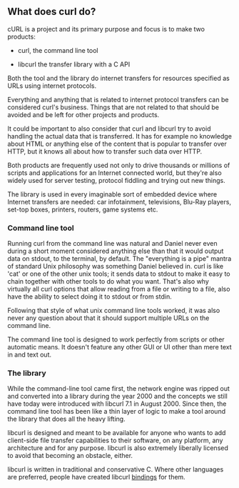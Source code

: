 ## What does curl do?

cURL is a project and its primary purpose and focus is to make two products:

- curl, the command line tool

- libcurl the transfer library with a C API

Both the tool and the library do internet transfers for resources specified as
URLs using internet protocols.

Everything and anything that is related to internet protocol transfers can be
considered curl's business. Things that are not related to that should be
avoided and be left for other projects and products.

It could be important to also consider that curl and libcurl try to avoid
handling the actual data that is transferred. It has for example no knowledge
about HTML or anything else of the content that is popular to transfer over
HTTP, but it knows all about how to transfer such data over HTTP.

Both products are frequently used not only to drive thousands or millions of
scripts and applications for an Internet connected world, but they're also
widely used for server testing, protocol fiddling and trying out new things.

The library is used in every imaginable sort of embedded device where Internet
transfers are needed: car infotainment, televisions, Blu-Ray players, set-top
boxes, printers, routers, game systems etc.

### Command line tool

Running curl from the command line was natural and Daniel never even
during a short moment considered anything else than that it would output data
on stdout, to the terminal, by default. The "everything is a pipe" mantra of
standard Unix philosophy was something Daniel believed in. curl is like 'cat'
or one of the other unix tools; it sends data to stdout to make it easy to
chain together with other tools to do what you want. That's also why virtually
all curl options that allow reading from a file or writing to a file, also
have the ability to select doing it to stdout or from stdin.

Following that style of what unix command line tools worked, it was also never
any question about that it should support multiple URLs on the command line.

The command line tool is designed to work perfectly from scripts or other
automatic means. It doesn't feature any other GUI or UI other than mere text
in and text out.

### The library

While the command-line tool came first, the network engine was ripped out and
converted into a library during the year 2000 and the concepts we still have
today were introduced with libcurl 7.1 in August 2000. Since then, the command
line tool has been like a thin layer of logic to make a tool around the
library that does all the heavy lifting.

libcurl is designed and meant to be available for anyone who wants to add
client-side file transfer capabilities to their software, on any platform, any
architecture and for any purpose. libcurl is also extremely liberally licensed
to avoid that becoming an obstacle, either.

libcurl is written in traditional and conservative C. Where other languages
are preferred, people have created libcurl [bindings](bindings.md) for them.
